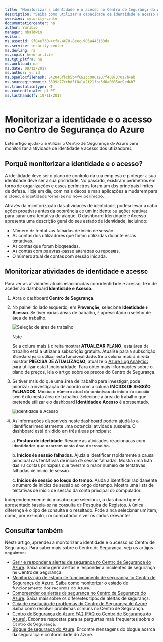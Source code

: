 ```yaml
---
title: "Monitorizar a identidade e o acesso no Centro de Segurança do Azure | Microsoft Docs"
description: "Saiba como utilizar a capacidade de identidade e acesso no Centro de Segurança do Azure para monitorizar a atividade de acesso dos seus utilizadores e os problemas relacionados com identidades."
services: security-center
documentationcenter: na
author: YuriDio
manager: mbaldwin
editor: 
ms.assetid: 9f04e730-4cfa-4078-8eec-905a443133da
ms.service: security-center
ms.devlang: na
ms.topic: hero-article
ms.tgt_pltfrm: na
ms.workload: na
ms.date: 09/12/2017
ms.author: yurid
ms.openlocfilehash: 842045fbcb5b4f661cc006a207f4087370a7b4ab
ms.sourcegitcommit: 6699c77dcbd5f8a1a2f21fba3d0a0005ac9ed6b7
ms.translationtype: HT
ms.contentlocale: pt-PT
ms.lasthandoff: 10/11/2017
---
```

# <a name="monitor-identity-and-access-in-azure-security-center"></a>Monitorizar a identidade e o acesso no Centro de Segurança do Azure
Este artigo ajuda-o a utilizar o Centro de Segurança do Azure para monitorizar a atividade de identidade e acesso dos utilizadores.

## <a name="why-monitor-identity-and-access"></a>Porquê monitorizar a identidade e o acesso?
A identidade deve ser o plano de controlo da sua empresa e proteger a sua identidade deve ser a sua prioridade. No passado, existiram perímetros em torno de organizações e esses perímetros foram um dos principais limites de defesa. Hoje em dia, com mais dados e mais aplicações a mudarem para a cloud, a identidade torna-se no novo perímetro.

Através da monitorização das atividades de identidade, poderá levar a cabo ações proativas antes da ocorrência de um incidente ou ações reativas para parar uma tentativa de ataque. O dashboard Identidade e Acesso apresenta uma descrição geral do seu estado de identidade, incluindo:

* Número de tentativas falhadas de início de sessão. 
* As contas dos utilizadores que foram utilizadas durante essas tentativas.
* As contas que foram bloqueadas.
* As contas com palavras-passe alteradas ou repostas. 
* O número atual de contas com sessão iniciada.

## <a name="monitor-identity-and-access-activities"></a>Monitorizar atividades de identidade e acesso
Para ver as atividades atuais relacionadas com identidade e acesso, tem de aceder ao dashboard **Identidade e Acesso**.

1. Abra o dashboard **Centro de Segurança**.

2. No painel do lado esquerdo, em **Prevenção**, selecione **Identidade e Acesso**. Se tiver várias áreas de trabalho, é apresentado o seletor de área de trabalho.

    ![Seleção de área de trabalho](./media/security-center-identity-access\security-center-identity-access-fig1.png)

    > [!NOTE]
    > Se a coluna mais à direita mostrar **ATUALIZAR PLANO**, esta área de trabalho está a utilizar a subscrição gratuita. Atualize para a subscrição Standard para utilizar esta funcionalidade. Se a coluna mais à direita mostrar **PRECISA DE ATUALIZAÇÃO**, atualize o [Azure Log Analytics](https://docs.microsoft.com/azure/log-analytics/log-analytics-overview) para utilizar esta funcionalidade. Para obter mais informações sobre o plano de preços, leia o artigo sobre os preços do Centro de Segurança. 
    > 
3. Se tiver mais do que uma área de trabalho para investigar, pode priorizar a investigação de acordo com a coluna **INÍCIOS DE SESSÃO FALHADOS**. Mostra o número atual de tentativas de início de sessão sem êxito nesta área de trabalho. Selecione a área de trabalho que pretende utilizar e o dashboard **Identidade e Acesso** é apresentado.

    ![Identidade e Acesso](./media/security-center-identity-access\security-center-identity-access-fig2.png)

4. As informações disponíveis neste dashboard podem ajudá-lo a identificar imediatamente uma potencial atividade suspeita. O dashboard está dividido em três áreas principais:

    a. **Postura de identidade**. Resume as atividades relacionadas com identidades que ocorrem nesta área de trabalho.

    b. **Inícios de sessão falhados**. Ajuda a identificar rapidamente a causa principal das tentativas de início de sessão falhadas. Mostra uma lista das 10 contas principais que tiveram o maior número de tentativas falhadas de início de sessão.

    c. **Inícios de sessão ao longo do tempo**. Ajuda a identificar rapidamente o número de inícios de sessão ao longo do tempo. Mostra uma lista de tentativas de início de sessão da conta principal do computador.
    
Independentemente do mosaico que selecionar, o dashboard que é apresentado baseia-se na consulta de Pesquisa de Registos. A única diferença é o tipo de consulta e o resultado. Pode ainda selecionar um item, como, por exemplo, um computador e ver os dados relevantes. 

## <a name="see-also"></a>Consultar também
Neste artigo, aprendeu a monitorizar a identidade e o acesso no Centro de Segurança. Para saber mais sobre o Centro de Segurança, veja os artigos seguintes:

* [Gerir e responder a alertas de segurança no Centro de Segurança do Azure](https://docs.microsoft.com/azure/security-center/security-center-managing-and-responding-alerts). Saiba como gerir alertas e responder a incidentes de segurança no Centro de Segurança.
* [Monitorização de estado de funcionamento de segurança no Centro de Segurança do Azure](security-center-monitoring.md). Saiba como monitorizar o estado de funcionamento dos recursos do Azure.
* [Compreender os alertas de segurança no Centro de Segurança do Azure](https://docs.microsoft.com/azure/security-center/security-center-alerts-type). Saiba mais sobre os diferentes tipos de alertas de segurança.
* [Guia de resolução de problemas do Centro de Segurança do Azure](https://docs.microsoft.com/azure/security-center/security-center-troubleshooting-guide). Saiba como resolver problemas comuns no Centro de Segurança. 
* [Centro de Segurança do Azure FAQ (FAQ do Centro de Segurança do Azure)](security-center-faq.md). Encontre respostas para as perguntas mais frequentes sobre o Centro de Segurança.
* [Blogue de segurança do Azure](http://blogs.msdn.com/b/azuresecurity/). Encontre mensagens do blogue acerca da segurança e conformidade do Azure.

